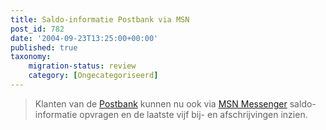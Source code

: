 ```yaml
---
title: Saldo-informatie Postbank via MSN
post_id: 782
date: '2004-09-23T13:25:00+00:00'
published: true
taxonomy:
    migration-status: review
    category: [Ongecategoriseerd]
---
```

> Klanten van de [Postbank](https://web.archive.org/web/20050207105915/http://www.postbank.nl/) kunnen nu ook via [MSN Messenger](https://web.archive.org/web/20050207105915/http://messenger.msn.com/) saldo-informatie opvragen en de laatste vijf bij- en afschrijvingen inzien.